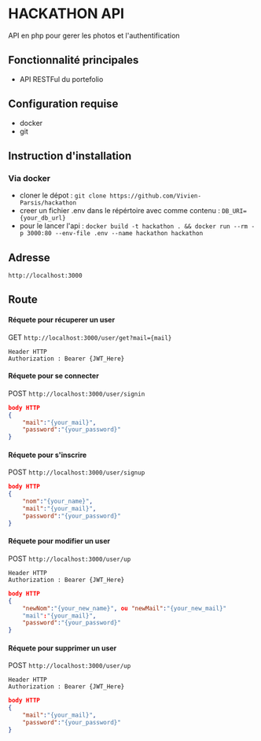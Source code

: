 # HACKATHON API
API en php pour gerer les photos et l'authentification

## Fonctionnalité principales
- API RESTFul du portefolio

## Configuration requise
- docker
- git

## Instruction d'installation

### Via docker 

- cloner le dépot : `git clone https://github.com/Vivien-Parsis/hackathon`
- creer un fichier .env dans le répértoire avec comme contenu : `DB_URI={your_db_url}`
- pour le lancer l'api : `docker build -t hackathon . && docker run --rm -p 3000:80 --env-file .env --name hackathon hackathon`

## Adresse

`http://localhost:3000`

## Route

#### Réquete pour récuperer un user

GET `http://localhost:3000/user/get?mail={mail}`

```
Header HTTP
Authorization : Bearer {JWT_Here}
```
#### Réquete pour se connecter

POST `http://localhost:3000/user/signin`

```json
body HTTP 
{
    "mail":"{your_mail}",
    "password":"{your_password}"
}
```
#### Réquete pour s'inscrire

POST `http://localhost:3000/user/signup`

```json
body HTTP 
{
    "nom":"{your_name}",
    "mail":"{your_mail}",
    "password":"{your_password}"
}
```

#### Réquete pour modifier un user

POST `http://localhost:3000/user/up`

```
Header HTTP
Authorization : Bearer {JWT_Here}
```
```json
body HTTP 
{
    "newNom":"{your_new_name}", ou "newMail":"{your_new_mail}"
    "mail":"{your_mail}",
    "password":"{your_password}"
}
```

#### Réquete pour supprimer un user

POST `http://localhost:3000/user/up`

```
Header HTTP
Authorization : Bearer {JWT_Here}
```
```json
body HTTP 
{
    "mail":"{your_mail}",
    "password":"{your_password}"
}
```